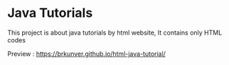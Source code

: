 # Java Tutorials
This project is about java tutorials by html website, It contains only HTML codes


Preview : https://brkunver.github.io/html-java-tutorial/

